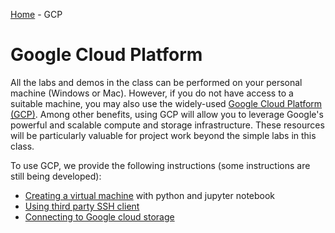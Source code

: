 [Home](../sequence.md) - GCP

# Google Cloud Platform

All the labs and demos in the class can be performed on
your personal machine (Windows or Mac).  However, if you do not have
access to a suitable machine, you may also use the widely-used
[Google Cloud Platform (GCP)](https://cloud.google.com).  Among other
benefits, using GCP will 
allow you to leverage Google's powerful and scalable compute and storage
infrastructure.  These resources will be 
particularly valuable for project work beyond the simple labs in this class.

To use GCP, we provide the following instructions (some instructions 
are still being developed):
* [Creating a virtual machine](./getting_started.md) with python and jupyter notebook 
* [Using third party SSH client](./terminal.md)
* [Connecting to Google cloud storage](./cloud_storage.md)
